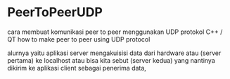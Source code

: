 # PeerToPeerUDP
cara membuat komunikasi peer to peer menggunakan UDP protokol C++ / QT
how to make peer to peer using UDP protocol

alurnya yaitu aplikasi server mengakuisisi data dari hardware atau (server pertama) ke localhost atau bisa kita sebut (server kedua) yang nantinya dikirim ke aplikasi client sebagai penerima data, 

